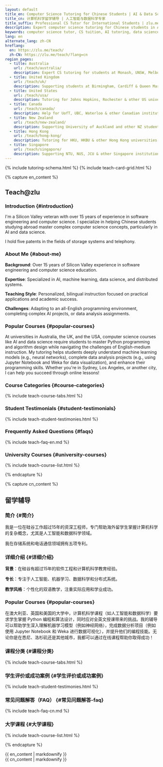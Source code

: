 ```yaml
---
layout: default
title_en: Computer Science Tutoring for Chinese Students | AI & Data Science Expert
title_cn: 计算机科学留学辅导 | 人工智能与数据科学专家
title_suffix: Professional CS Tutor for International Students | zlu.me/teach
description: Expert computer science tutoring for Chinese students in Australia, USA, UK, Canada & NZ. Specialized in AI, Data Science, Python & University coursework. Bilingual instruction (中英双语) available. 15+ years Silicon Valley experience.
keywords: computer science tutor, CS tuition, AI tutoring, data science help, Python programming, Chinese students abroad, 计算机科学辅导, 留学生辅导, 编程家教, 人工智能课程辅导
lang: en
alternate_lang: zh-CN
hreflang:
  en: https://zlu.me/teach/
  zh-CN: https://zlu.me/teach/?lang=cn
region_pages:
  - title: Australia
    url: /teach/australia/
    description: Expert CS tutoring for students at Monash, UNSW, Melbourne & more
  - title: United Kingdom
    url: /teach/uk/
    description: Supporting students at Birmingham, Cardiff & Queen Mary
  - title: United States
    url: /teach/usa/
    description: Tutoring for Johns Hopkins, Rochester & other US universities
  - title: Canada
    url: /teach/canada/
    description: Help for UofT, UBC, Waterloo & other Canadian institutions
  - title: New Zealand
    url: /teach/new-zealand/
    description: Supporting University of Auckland and other NZ students
  - title: Hong Kong
    url: /teach/hong-kong/
    description: Tutoring for HKU, HKBU & other Hong Kong universities
  - title: Singapore
    url: /teach/singapore/
    description: Supporting NTU, NUS, JCU & other Singapore institutions
---
```


{% include tutoring-schema.html %}
{% include teach-card-grid.html %}

{% capture en_content %}
## Teach@zlu
### Introduction {#introduction}

I'm a Silicon Valley veteran with over 15 years of experience in software engineering and computer science. I specialize in helping Chinese students studying abroad master complex computer science concepts, particularly in AI and data science.

I hold five patents in the fields of storage systems and telephony.

### About Me {#about-me}

**Background**: Over 15 years of Silicon Valley experience in software engineering and computer science education.

**Expertise**: Specialized in AI, machine learning, data science, and distributed systems.

**Teaching Style**: Personalized, bilingual instruction focused on practical applications and academic success.

**Challenges**: Adapting to an all-English programming environment, completing complex AI projects, or data analysis assignments.

### Popular Courses {#popular-courses}
At universities in Australia, the UK, and the USA, computer science courses like AI and data science require students to master Python programming and algorithm design while navigating the challenges of English-medium instruction. My tutoring helps students deeply understand machine learning models (e.g., neural networks), complete data analysis projects (e.g., using Jupyter Notebook and Weka for data visualization), and enhance their programming skills. Whether you're in Sydney, Los Angeles, or another city, I can help you succeed through online lessons!

### Course Categories {#course-categories}

{% include teach-course-tabs.html %}

### Student Testimonials {#student-testimonials}

{% include teach-student-testimonies.html %}

### Frequently Asked Questions {#faqs}

{% include teach-faq-en.md %}

### University Courses {#university-courses}
{% include teach-course-list.html %}

{% endcapture %}

{% capture cn_content %}
## 留学辅导

### 简介 {#简介}

我是一位在硅谷工作超过15年的资深工程师，专门帮助海外留学生掌握计算机科学的复杂概念，尤其是人工智能和数据科学领域。

我在存储系统和电话通信领域拥有五项专利。

### 详细介绍 {#详细介绍}

**背景**：在硅谷有超过15年的软件工程和计算机科学教育经验。

**专长**：专注于人工智能、机器学习、数据科学和分布式系统。

**教学风格**：个性化的双语教学，注重实际应用和学业成功。

### Popular Courses {#popular-courses}
在澳大利亚、英国和美国的大学中，计算机科学课程（如人工智能和数据科学）要求学生掌握 Python 编程和算法设计，同时应对全英文授课带来的挑战。我的辅导可以帮助学生深入理解机器学习模型（例如神经网络），完成数据分析项目（例如使用 Jupyter Notebook 和 Weka 进行数据可视化），并提升他们的编程技能。无论你是在悉尼、洛杉矶还是其他城市，我都可以通过在线课程帮助你取得成功！

### 课程分类 {#课程分类}

{% include teach-course-tabs.html %}

### 学生评价或成功案例 {#学生评价或成功案例}

{% include teach-student-testimonies.html %}

### 常见问题解答（FAQ） {#常见问题解答-faq}

{% include teach-faq-cn.md %}

### 大学课程 {#大学课程}
{% include teach-course-list.html %}

{% endcapture %}

<div class="lang-en" id="en-content">{{ en_content | markdownify }}</div>
<div class="lang-cn" id="cn-content">{{ cn_content | markdownify }}</div>
